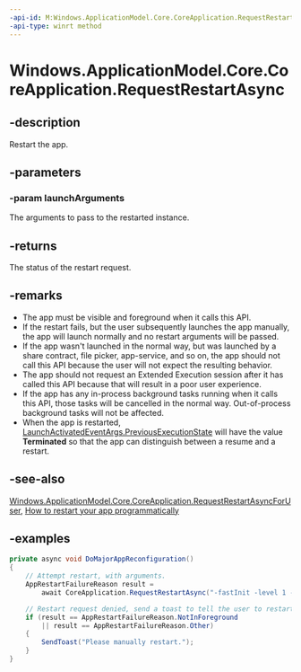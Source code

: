 ```yaml
---
-api-id: M:Windows.ApplicationModel.Core.CoreApplication.RequestRestartAsync(System.String)
-api-type: winrt method
---
```


<!-- Method syntax.
public IAsyncOperation<RestartResult> CoreApplication.RequestRestartAsync(String launchArguments)
-->

# Windows.ApplicationModel.Core.CoreApplication.RequestRestartAsync

## -description
Restart the app.

## -parameters
### -param launchArguments
The arguments to pass to the restarted instance.

## -returns
The status of the restart request.

## -remarks
* The app must be visible and foreground when it calls this API.
* If the restart fails, but the user subsequently launches the app manually, the app will launch normally and no restart arguments will be passed.
* If the app wasn't launched in the normal way, but was launched by a share contract, file picker, app-service, and so on, the app should not call this API because the user will not expect the resulting behavior.
* The app should not request an Extended Execution session after it has called this API because that will result in a poor user experience.
* If the app has any in-process background tasks running when it calls this API, those tasks will be cancelled in the normal way. Out-of-process background tasks will not be affected.
* When the app is restarted, [LaunchActivatedEventArgs.PreviousExecutionState](/uwp/api/Windows.ApplicationModel.Activation.LaunchActivatedEventArgs) will have the value **Terminated** so that the app can distinguish between a resume and a restart.

## -see-also
[Windows.ApplicationModel.Core.CoreApplication.RequestRestartAsyncForUser](coreapplication_requestrestartforuserasync_1889038893.md), [How to restart your app programmatically](https://blogs.windows.com/buildingapps/2017/07/28/restart-app-programmatically/#oPS3xDHQYpflJRkA.97)

## -examples

```csharp
private async void DoMajorAppReconfiguration()
{
    // Attempt restart, with arguments.
    AppRestartFailureReason result =
        await CoreApplication.RequestRestartAsync("-fastInit -level 1 -foo");

    // Restart request denied, send a toast to tell the user to restart manually.
    if (result == AppRestartFailureReason.NotInForeground
        || result == AppRestartFailureReason.Other)
    {
        SendToast("Please manually restart.");
    }
}

```
